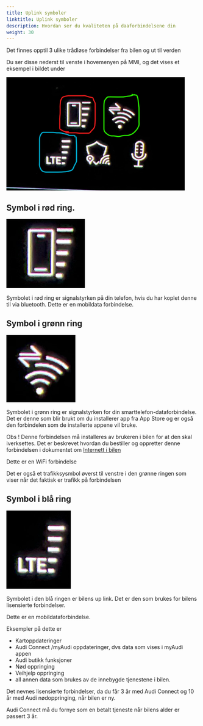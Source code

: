 ```yaml
---
title: Uplink symboler
linktitle: Uplink symboler
description: Hvordan ser du kvaliteten på daaforbindelsene din
weight: 30
---
```


Det finnes opptil 3 ulike trådløse forbindelser fra bilen og ut til verden

Du ser disse nederst til venste i hovemenyen på MMI, og det vises et eksempel i bildet under

![](image.png)

## Symbol i rød ring.

![](image-1.png)

Symbolet i rød ring er signalstyrken på din telefon, hvis du har koplet denne til via bluetooth. Dette er en mobildata forbindelse.

## Symbol i grønn ring

![](image-2.png)

Symbolet i grønn ring er signalstyrken for din smarttelefon-dataforbindelse. Det er denne som blir brukt om du installerer app fra App Store og er også den forbindelen som de installerte appene vil bruke.

Obs ! Denne forbindelsen må installeres av brukeren i bilen for at den skal iverksettes. Det er beskrevet hvordan du bestiller og oppretter denne forbindelsen i dokumentet om [Internett i bilen](../internet-in-the-car)

Dette er en WiFi forbindelse

Det er også et trafikksysmbol øverst til venstre i den grønne ringen som viser når det faktisk er trafikk på forbindelsen


## Symbol i blå ring

![](image-3.png)

Symbolet i den blå ringen er bilens up link. Det er den som brukes for bilens lisensierte forbindelser.

Dette er en mobildataforbindelse.

Eksempler på dette er

- Kartoppdateringer
- Audi Connect /myAudi oppdateringer, dvs data som vises i myAudi appen
- Audi butikk funksjoner
- Nød oppringing
- Veihjelp oppringing
- all annen data som brukes av de innebygde tjenestene i bilen.

Det nevnes lisensierte forbindelser, da du får 3 år med Audi Connect og 10 år med Audi nødoppringing, når bilen er ny.

Audi Connect må du fornye som en betalt tjeneste når bilens alder er passert 3 år.


